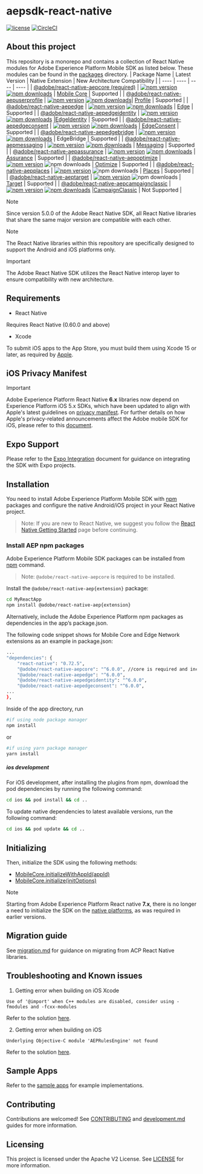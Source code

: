 # aepsdk-react-native

[![license](https://img.shields.io/npm/l/@adobe/react-native-aepcore.svg)](./LICENSE)
[![CircleCI](https://circleci.com/gh/adobe/aepsdk-react-native/tree/main.svg?style=svg)](https://circleci.com/gh/adobe/aepsdk-react-native/tree/main)

## About this project

This repository is a monorepo and contains a collection of React Native modules for Adobe Experience Platform Mobile SDK as listed below. These modules can be found in the [packages](./packages) directory.
| Package Name | Latest Version | Native Extension | New Architecture Compatibility |
| ---- | ---- | ---- | ---- |
| [@adobe/react-native-aepcore (required)](./packages/core) | [![npm version](https://badge.fury.io/js/%40adobe%2Freact-native-aepcore.svg)](https://www.npmjs.com/package/@adobe/react-native-aepcore) [![npm downloads](https://img.shields.io/npm/dm/@adobe/react-native-aepcore)](https://www.npmjs.com/package/@adobe/react-native-aepcore) | [Mobile Core](https://developer.adobe.com/client-sdks/documentation/mobile-core) | Supported |
| [@adobe/react-native-aepuserprofile](./packages/userprofile) | [![npm version](https://badge.fury.io/js/%40adobe%2Freact-native-aepuserprofile.svg)](https://www.npmjs.com/package/@adobe/react-native-aepuserprofile) [![npm downloads](https://img.shields.io/npm/dm/@adobe/react-native-aepuserprofile)](https://www.npmjs.com/package/@adobe/react-native-aepuserprofile)| [Profile](https://developer.adobe.com/client-sdks/documentation/profile) | Supported |
| [@adobe/react-native-aepedge](./packages/edge) | [![npm version](https://badge.fury.io/js/%40adobe%2Freact-native-aepedge.svg)](https://www.npmjs.com/package/@adobe/react-native-aepedge) [![npm downloads](https://img.shields.io/npm/dm/@adobe/react-native-aepedge)](https://www.npmjs.com/package/@adobe/react-native-aepedge) | [Edge](https://developer.adobe.com/client-sdks/documentation/edge-network) | Supported |
| [@adobe/react-native-aepedgeidentity](./packages/edgeidentity) | [![npm version](https://badge.fury.io/js/%40adobe%2Freact-native-aepedgeidentity.svg)](https://www.npmjs.com/package/@adobe/react-native-aepedgeidentity) [![npm downloads](https://img.shields.io/npm/dm/@adobe/react-native-aepedgeidentity)](https://www.npmjs.com/package/@adobe/react-native-aepedgeidentity) |[EdgeIdentity](https://developer.adobe.com/client-sdks/documentation/identity-for-edge-network) | Supported |
| [@adobe/react-native-aepedgeconsent](./packages/edgeconsent) | [![npm version](https://badge.fury.io/js/%40adobe%2Freact-native-aepedgeconsent.svg)](https://www.npmjs.com/package/@adobe/react-native-aepedgeconsent) [![npm downloads](https://img.shields.io/npm/dm/@adobe/react-native-aepedgeconsent)](https://www.npmjs.com/package/@adobe/react-native-aepedgeconsent) | [EdgeConsent](https://developer.adobe.com/client-sdks/documentation/consent-for-edge-network) | Supported |
| [@adobe/react-native-aepedgebridge](./packages/edgebridge) | [![npm version](https://badge.fury.io/js/%40adobe%2Freact-native-aepedgebridge.svg)](https://www.npmjs.com/package/@adobe/react-native-aepedgebridge) [![npm downloads](https://img.shields.io/npm/dm/@adobe/react-native-aepedgebridge)](https://www.npmjs.com/package/@adobe/react-native-aepedgebridge) | EdgeBridge | Supported |
| [@adobe/react-native-aepmessaging](./packages/messaging) | [![npm version](https://badge.fury.io/js/%40adobe%2Freact-native-aepmessaging.svg)](https://www.npmjs.com/package/@adobe/react-native-aepmessaging) [![npm downloads](https://img.shields.io/npm/dm/@adobe/react-native-aepmessaging)](https://www.npmjs.com/package/@adobe/react-native-aepmessaging) | [Messaging](https://developer.adobe.com/client-sdks/documentation/iam/) | Supported |
| [@adobe/react-native-aepassurance](./packages/assurance) | [![npm version](https://badge.fury.io/js/%40adobe%2Freact-native-aepassurance.svg)](https://www.npmjs.com/package/@adobe/react-native-aepassurance) [![npm downloads](https://img.shields.io/npm/dm/@adobe/react-native-aepassurance)](https://www.npmjs.com/package/@adobe/react-native-aepassurance) | [Assurance](https://developer.adobe.com/client-sdks/documentation/platform-assurance-sdk) | Supported |
| [@adobe/react-native-aepoptimize](./packages/optimize) | [![npm version](https://badge.fury.io/js/%40adobe%2Freact-native-aepoptimize.svg)](https://www.npmjs.com/package/@adobe/react-native-aepoptimize) ![npm downloads](https://img.shields.io/npm/dm/@adobe/react-native-aepoptimize) | [Optimize](https://developer.adobe.com/client-sdks/documentation/adobe-journey-optimizer-decisioning) | Supported |
| [@adobe/react-native-aepplaces](./packages/places) | [![npm version](https://badge.fury.io/js/%40adobe%2Freact-native-aepplaces.svg)](https://www.npmjs.com/package/@adobe/react-native-aepplaces) ![npm downloads](https://img.shields.io/npm/dm/@adobe/react-native-aepplaces) | [Places](https://developer.adobe.com/client-sdks/documentation/places) | Supported |
| [@adobe/react-native-aeptarget](./packages/target) | [![npm version](https://badge.fury.io/js/%40adobe%2Freact-native-aeptarget.svg)](https://www.npmjs.com/package/@adobe/react-native-aeptarget) ![npm downloads](https://img.shields.io/npm/dm/@adobe/react-native-aeptarget) | [Target](https://developer.adobe.com/client-sdks/documentation/adobe-target) | Supported |
| [@adobe/react-native-aepcampaignclassic](./packages/campaignclassic) | [![npm version](https://badge.fury.io/js/%40adobe%2Freact-native-aepcampaignclassic.svg)](https://www.npmjs.com/package/@adobe/react-native-aepcampaignclassic) [![npm downloads](https://img.shields.io/npm/dm/@adobe/react-native-aepcampaignclassic)](https://www.npmjs.com/package/@adobe/react-native-aepcampaignclassic) |[CampaignClassic](https://developer.adobe.com/client-sdks/documentation/adobe-campaign-classic) | Not Supported |

> [!NOTE]   
> Since version 5.0.0 of the Adobe React Native SDK, all React Native libraries that share the same major version are compatible with each other.

> [!NOTE]  
> The React Native libraries within this repository are specifically designed to support the Android and iOS platforms only.

> [!IMPORTANT]  
> The Adobe React Native SDK utilizes the React Native interop layer to ensure compatibility with new architecture.

## Requirements

- React Native

Requires React Native (0.60.0 and above)

- Xcode

To submit iOS apps to the App Store, you must build them using Xcode 15 or later, as required by [Apple](https://developer.apple.com/ios/submit/).

## iOS Privacy Manifest

> [!IMPORTANT]  
> Adobe Experience Platform React Native **6.x** libraries now depend on Experience Platform iOS 5.x SDKs, which have been updated to align with Apple's latest guidelines on [privacy manifest](https://developer.apple.com/documentation/bundleresources/privacy_manifest_files). For further details on how Apple's privacy-related announcements affect the Adobe mobile SDK for iOS, please refer to this [document](https://developer.adobe.com/client-sdks/resources/privacy-manifest/).

## Expo Support

Please refer to the [Expo Integration](./docs/expo.md) document for guidance on integrating the SDK with Expo projects.

## Installation

You need to install Adobe Experience Platform Mobile SDK with [npm](https://www.npmjs.com/) packages and configure the native Android/iOS project in your React Native project.

> Note: If you are new to React Native, we suggest you follow the [React Native Getting Started](https://reactnative.dev) page before continuing.

### Install AEP npm packages

Adobe Experience Platform Mobile SDK packages can be installed from [npm](https://www.npmjs.com/) command.

> Note: `@adobe/react-native-aepcore` is required to be installed.

Install the `@adobe/react-native-aep{extension}` package:

```bash
cd MyReactApp
npm install @adobe/react-native-aep{extension}
```

Alternatively, include the Adobe Experience Platform npm packages as dependencies in the app’s package.json.

The following code snippet shows for Mobile Core and Edge Network extensions as an example in package.json:

```bash
...
"dependencies": {
    "react-native": "0.72.5",
    "@adobe/react-native-aepcore": "^6.0.0", //core is required and includes aepcore, aepsignal, aeplifecycle, aepidentity libraries
    "@adobe/react-native-aepedge": "^6.0.0",
    "@adobe/react-native-aepedgeidentity": "^6.0.0",
    "@adobe/react-native-aepedgeconsent": "^6.0.0",
...
},
```

Inside of the app directory, run

```bash
#if using node package manager
npm install
```

or

```bash
#if using yarn package manager
yarn install
```

##### ios development

For iOS development, after installing the plugins from npm, download the pod dependencies by running the following command:

```bash
cd ios && pod install && cd ..
```

To update native dependencies to latest available versions, run the following command:

```bash
cd ios && pod update && cd ..
```

## Initializing

Then, initialize the SDK using the following methods:
- [MobileCore.initializeWithAppId(appId)](https://github.com/adobe/aepsdk_flutter/tree/main/plugins/flutter_aepcore#initializewithappid)
- [MobileCore.initialize(initOptions)](https://github.com/adobe/aepsdk_flutter/tree/main/plugins/flutter_aepcore#initialize)

> [!NOTE]  
> Starting from Adobe Experience Platform React native **7.x**,  there is no longer a need to initialize the SDK on the [native platforms](https://github.com/adobe/aepsdk_flutter/tree/v4.x?tab=readme-ov-file#usage), as was required in earlier versions.

## Migration guide

See [migration.md](./docs/migration.md) for guidance on migrating from ACP React Native libraries.

## Troubleshooting and Known issues

1. Getting error when building on iOS Xcode

```xcode
Use of '@import' when C++ modules are disabled, consider using -fmodules and -fcxx-modules
```
Refer to the solution [here](https://github.com/adobe/aepsdk-react-native/issues/247#issuecomment-1642944117).

2. Getting error when building on iOS

```xcode
Underlying Objective-C module 'AEPRulesEngine' not found
```
Refer to the solution [here](https://github.com/adobe/aepsdk-react-native/issues/263#issuecomment-1498393770).

## Sample Apps
Refer to the [sample apps](https://github.com/adobe/aepsdk-react-native/tree/main/apps) for example implementations.

## Contributing

Contributions are welcomed! See [CONTRIBUTING](CONTRIBUTING.md) and [development.md](./docs/development.md) guides for more information.

## Licensing

This project is licensed under the Apache V2 License. See [LICENSE](LICENSE) for more information.
